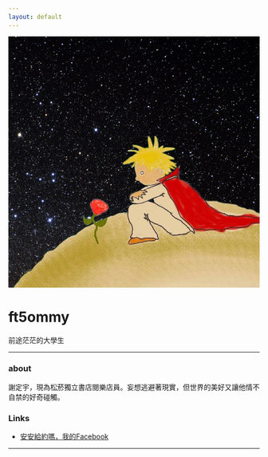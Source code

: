 ```yaml
---
layout: default
---
```


![avatar](littlep_universe.jpg)

# ft5ommy

前途茫茫的大學生

- - -

### about

謝定宇，現為松菸獨立書店閱樂店員。妄想逃避著現實，但世界的美好又讓他情不自禁的好奇碰觸。


### Links

 * [安安給約嗎，我的Facebook](http:/www.facebook.com/100005554545500)

- - -
